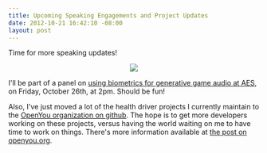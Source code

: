 ```yaml
--- 
title: Upcoming Speaking Engagements and Project Updates
date: 2012-10-21 16:42:10 -08:00
layout: post
---
```


Time for more speaking updates! 

<CENTER><IMG SRC='http://images.nonpolynomial.com/nonpolynomial.com/blog/aes2012.jpg' /></CENTER>

I'll be part of a panel on
[using biometrics for generative game audio at AES][1], on Friday,
October 26th, at 2pm. Should be fun!

Also, I've just moved a lot of the health driver projects I currently
maintain to the [OpenYou organization on github][2]. The hope is to
get more developers working on these projects, versus having the world
waiting on me to have time to work on things. There's more information
available at [the post on openyou.org][3].

[1]: http://www.aes.org/events/133/gameaudio/?ID=3261
[2]: http://www.github.com/openyou
[3]: http://www.openyou.org/2012/10/21/openyou-github-org/

